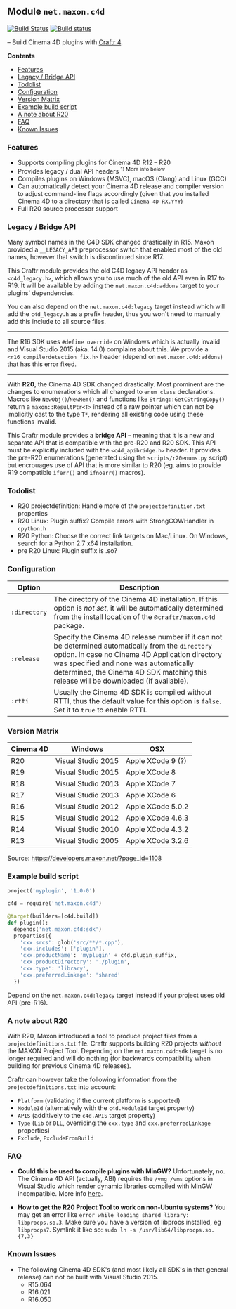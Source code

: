 ## Module `net.maxon.c4d`

[![Build Status](https://travis-ci.org/craftr-build/craftr-maxon.c4d.svg?branch=master)](https://travis-ci.org/craftr-build/craftr-maxon.c4d)
[![Build status](https://ci.appveyor.com/api/projects/status/nqvbfo3u7qpw6mkk?svg=true)](https://ci.appveyor.com/project/NiklasRosenstein/craftr-maxon-c4d)

  [Craftr]: https://craftr.net

&ndash; Build Cinema 4D plugins with [Craftr 4][Craftr].

__Contents__

* [Features](#features)
* [Legacy / Bridge API](#legacy--dual-api)
* [Todolist](#todolist)
* [Configuration](#configuration)
* [Version Matrix](#version-matrix)
* [Example build script](#example-build-script)
* [A note about R20](#a-note-about-r20)
* [FAQ](#faq)
* [Known Issues](#known-issues)

### Features

- Supports compiling plugins for Cinema 4D R12 &ndash; R20
- Provides legacy / dual API headers <sup>1) More info below</sup>
- Compiles plugins on Windows (MSVC), macOS (Clang) and Linux (GCC)
- Can automatically detect your Cinema 4D release and compiler version to
  adjust command-line flags accordingly (given that you installed Cinema 4D
  to a directory that is called `Cinema 4D RX.YYY`)
- Full R20 source processor support

### Legacy / Bridge API

Many symbol names in the C4D SDK changed drastically in R15. Maxon provided a
`__LEGACY_API` preprocessor switch that enabled most of the old names, however
that switch is discontinued since R17.

This Craftr module provides the old C4D legacy API header as `<c4d_legacy.h>`,
which allows you to use much of the old API even in R17 to R19. It will be
available by adding the `net.maxon.c4d:addons` target to your plugins'
dependencies.

You can also depend on the `net.maxon.c4d:legacy` target instead which will
add the `c4d_legacy.h` as a prefix header, thus you won't need to manually
add this include to all source files.

---

The R16 SDK uses `#define override` on Windows which is actually invalid
and Visual Studio 2015 (aka. 14.0) complains about this. We provide a
`<r16_compilerdetection_fix.h>` header (depend on `net.maxon.c4d:addons`)
that has this error fixed.

---

With **R20**, the Cinema 4D SDK changed drastically. Most prominent are the
changes to enumerations which all changed to `enum class` declarations.
Macros like `NewObj()`/`NewMem()` and functions like `String::GetCStringCopy()`
return a `maxon::ResultPtr<T>` instead of a raw pointer which can not be
implicitly cast to the type `T*`, rendering all existing code using these
functions invalid.

This Craftr module provides a **bridge API** &ndash; meaning that it is a new
and separate API that is compatible with the pre-R20 and R20 SDK. This API
must be explicitly included with the `<c4d_apibridge.h>` header. It provides
the pre-R20 enumerations (generated using the `scripts/r20enums.py` script)
but encrouages use of API that is more similar to R20 (eg. aims to provide R19
compatible `iferr()` and `ifnoerr()` macros).

### Todolist

- R20 projectdefinition: Handle more of the `projectdefinition.txt` properties
- R20 Linux: Plugin suffix? Compile errors with StrongCOWHandler in `cpython.h`
- R20 Python: Choose the correct link targets on Mac/Linux. On Windows, search
  for a Python 2.7 x64 installation.
- pre R20 Linux: Plugin suffix is .so?

### Configuration

| Option       | Description  |
| ------------ | ------------ |
| `:directory` | The directory of the Cinema 4D installation. If this option is *not set*, it will be automatically determined from the install location of the `@craftr/maxon.c4d` package. |
| `:release`   | Specify the Cinema 4D release number if it can not be determined automatically from the `directory` option. In case no Cinema 4D Application directory was specified and none was automatically determined, the Cinema 4D SDK matching this release will be downloaded (if available). |
| `:rtti`      | Usually the Cinema 4D SDK is compiled without RTTI, thus the default value for this option is `false`. Set it to `true` to enable RTTI. |

### Version Matrix

| Cinema 4D | Windows      | OSX               |
| ----| ------------------ | ----------------- |
| R20 | Visual Studio 2015 | Apple XCode 9 (?) |
| R19 | Visual Studio 2015 | Apple XCode 8     |
| R18 | Visual Studio 2013 | Apple XCode 7     |
| R17 | Visual Studio 2013 | Apple XCode 6     |
| R16 | Visual Studio 2012 | Apple XCode 5.0.2 |
| R15 | Visual Studio 2012 | Apple XCode 4.6.3 |
| R14 | Visual Studio 2010 | Apple XCode 4.3.2 |
| R13 | Visual Studio 2005 | Apple XCode 3.2.6 |

Source: https://developers.maxon.net/?page_id=1108

### Example build script

```python
project('myplugin', '1.0-0')

c4d = require('net.maxon.c4d')

@target(builders=[c4d.build])
def plugin():
  depends('net.maxon.c4d:sdk')
  properties({
    'cxx.srcs': glob('src/**/*.cpp'),
    'cxx.includes': ['plugin'],
    'cxx.productName': 'myplugin' + c4d.plugin_suffix,
    'cxx.productDirectory': './plugin',
    'cxx.type': 'library',
    'cxx.preferredLinkage': 'shared'
  })
```

Depend on the `net.maxon.c4d:legacy` target instead if your project uses
old API (pre-R16).

### A note about R20

With R20, Maxon introduced a tool to produce project files from a
`projectdefinitions.txt` file. Craftr supports building R20 projects
*without* the MAXON Project Tool. Depending on the `net.maxon.c4d:sdk`
target is no longer required and will do nothing (for backwards compatibility
when building for previous Cinema 4D releases).

Craftr can however take the following information from the
`projectdefinitions.txt` into account:

- `Platform` (validating if the current platform is supported)
- `ModuleId` (alternatively with the `c4d.ModuleId` target property)
- `APIS` (additively to the `c4d.APIS` target property)
- `Type` (`Lib` or `DLL`, overriding the `cxx.type` and
  `cxx.preferredLinkage` properties)
- `Exclude`, `ExcludeFromBuild`

### FAQ

* **Could this be used to compile plugins with MinGW?**
  Unfortunately, no. The Cinema 4D API (actually, ABI) requires the
  `/vmg /vms` options in Visual Studio which render dynamic libraries
  compiled with MinGW incompatible. More info
  [here](https://stackoverflow.com/questions/11332585/g-equivalents-for-visualc-vmg-vms).

* **How to get the R20 Project Tool to work on non-Ubuntu systems?**
  You may get an error like `error while loading shared library: libprocps.so.3`.
  Make sure you have a version of libprocs installed, eg `libprocps7`. Symlink
  it like so: `sudo ln -s /usr/lib64/libprocps.so.{7,3}`

### Known Issues

* The following Cinema 4D SDK's (and most likely all SDK's in that general
  release) can not be built with Visual Studio 2015.
    * R15.064
    * R16.021
    * R16.050
